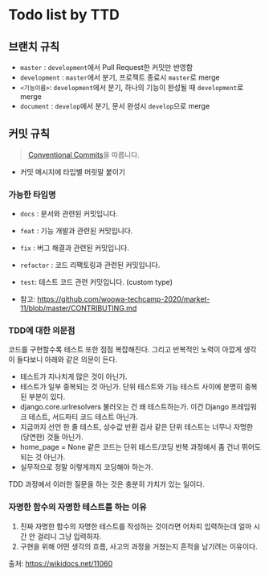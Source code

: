 # Todo list by TTD

## 브랜치 규칙

- `master` : `development`에서 Pull Request한 커밋만 반영함
- `development` : `master`에서 분기, 프로젝트 종료시 `master`로 merge
- `<기능이름>`: `development`에서 분기, 하나의 기능이 완성될 때 `development`로 merge
- `document` : `develop`에서 분기, 문서 완성시 `develop`으로 merge

## 커밋 규칙

> [Conventional Commits](https://www.conventionalcommits.org/en/v1.0.0/)을 따릅니다.

- 커밋 메시지에 타입별 머릿말 붙이기

### 가능한 타입명

- `docs` : 문서와 관련된 커밋입니다.
- `feat` : 기능 개발과 관련된 커밋입니다.
- `fix` : 버그 해결과 관련된 커밋입니다.
- `refactor` : 코드 리팩토링과 관련된 커밋입니다.

- `test`: 테스트 코드 관련 커밋입니다. (custom type)

- 참고: https://github.com/woowa-techcamp-2020/market-11/blob/master/CONTRIBUTING.md

### TDD에 대한 의문점
코드를 구현할수록 테스트 또한 점점 복잡해진다. 그리고 반복적인 노력이 아깝게 생각이 들다보니 아래와 같은 의문이 든다.

- 테스트가 지나치게 많은 것이 아닌가.
- 테스트가 일부 중복되는 것 아닌가. 단위 테스트와 기능 테스트 사이에 분명히 중복된 부분이 있다.
- django.core.urlresolvers 불러오는 건 왜 테스트하는가. 이건 Django 프레임워크 테스트, 서드파티 코드 테스트 아닌가.
- 지금까지 선언 한 줄 테스트, 상수값 반환 검사 같은 단위 테스트는 너무나 자명한(당연한) 것들 아닌가.
- home_page = None 같은 코드는 단위 테스트/코딩 반복 과정에서 좀 건너 뛰어도 되는 것 아닌가.
- 실무적으로 정말 이렇게까지 코딩해야 하는가.

TDD 과정에서 이러한 질문을 하는 것은 충분히 가치가 있는 일이다.

### 자명한 함수의 자명한 테스트를 하는 이유
1. 진짜 자명한 함수의 자명한 테스트를 작성하는 것이라면 어차피 입력하는데 얼마 시간 안 걸리니 그냥 입력하자.
2. 구현을 위해 어떤 생각의 흐름, 사고의 과정을 거쳤는지 흔적을 남기려는 이유이다.

출처: https://wikidocs.net/11060